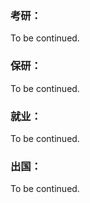 ### 考研：

To be continued.

### 保研：

To be continued.

### 就业：

To be continued.

### 出国：

To be continued.